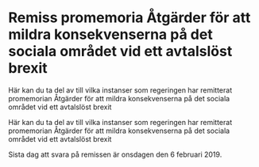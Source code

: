 # Remiss promemoria Åtgärder för att mildra konsekvenserna på det sociala området vid ett avtalslöst brexit

Här kan du ta del av till vilka instanser som regeringen har remitterat promemorian Åtgärder för att mildra konsekvenserna på det sociala området vid ett avtalslöst brexit

Här kan du ta del av till vilka instanser som regeringen har remitterat promemorian Åtgärder för att mildra konsekvenserna på det sociala området vid ett avtalslöst brexit

Sista dag att svara på remissen är onsdagen den 6 februari 2019.
